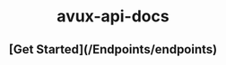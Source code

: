 
<h1 style="text-align:center;"> avux-api-docs</h1>
<h2 style="text-align:center;">[Get Started](/Endpoints/endpoints)</h2>
